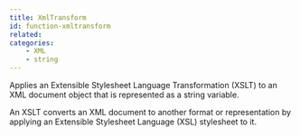```yaml
---
title: XmlTransform
id: function-xmltransform
related:
categories:
    - XML
    - string
---
```


Applies an Extensible Stylesheet Language Transformation (XSLT) to an XML document object that is represented as a string variable.

An XSLT converts an XML document to another format or representation by applying an Extensible Stylesheet Language (XSL) stylesheet to it.